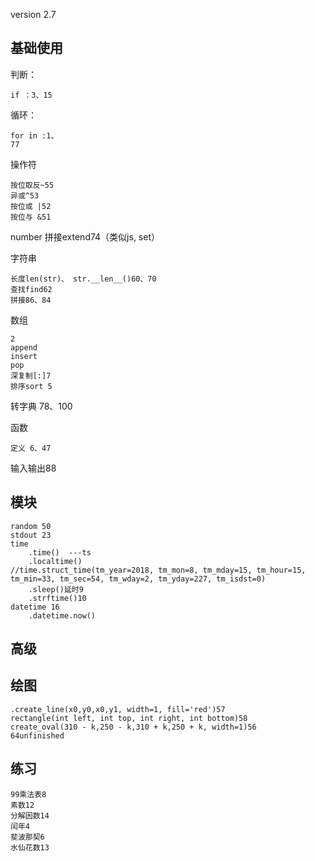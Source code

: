 version 2.7

## 基础使用

判断：

	if ：3、15

循环： 

	for in :1、
	77

操作符

	按位取反~55
	异或^53
	按位或 |52
	按位与 &51 

number 拼接extend74（类似js, set）

字符串 

	长度len(str)、 str.__len__()60、70 
	查找find62 
	拼接86、84
数组

	2
	append
	insert
	pop
	深复制[:]7	
	排序sort 5	

转字典 78、100

函数 

	定义 6、47

输入输出88	

## 模块

	random 50
	stdout 23
	time 
		.time()  ---ts
		.localtime()
	//time.struct_time(tm_year=2018, tm_mon=8, tm_mday=15, tm_hour=15, tm_min=33, tm_sec=54, tm_wday=2, tm_yday=227, tm_isdst=0)
		.sleep()延时9
		.strftime()10
	datetime 16
		.datetime.now()


## 高级


## 绘图

	.create_line(x0,y0,x0,y1, width=1, fill='red')57
	rectangle(int left, int top, int right, int bottom)58 
	create_oval(310 - k,250 - k,310 + k,250 + k, width=1)56
	64unfinished

## 练习

	99乘法表8
	素数12
	分解因数14
	闰年4
	斐波那契6	
	水仙花数13